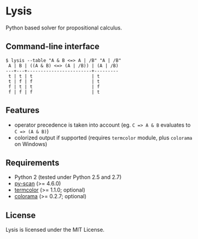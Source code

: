 # Lysis

Python based solver for propositional calculus.

## Command-line interface

```
$ lysis --table "A & B <=> A | /B" "A | /B"
 A | B | ((A & B) <=> (A | /B)) | (A | /B)
---+---+------------------------+---------
 t | t | t                      | t
 t | f | f                      | t
 f | t | t                      | f
 f | f | f                      | t
```

## Features

- operator precedence is taken into account (eg. `C => A & B` evaluates to `C => (A & B)`)
- colorized output if supported (requires `termcolor` module, plus `colorama` on Windows)

## Requirements

- Python 2 (tested under Python 2.5 and 2.7)
- [py-scan](https://github.com/NiklasRosenstein/py-scan) (>= 4.6.0)
- [termcolor](https://pypi.python.org/pypi/termcolor) (>= 1.1.0; optional)
- [colorama](https://pypi.python.org/pypi/colorama) (>= 0.2.7; optional)

## License

Lysis is licensed under the MIT License.